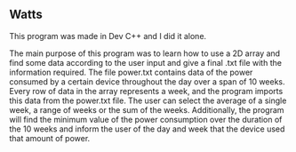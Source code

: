 ## Watts


This program was made in Dev C++ and I did it alone.

The main purpose of this program was to learn how to use a 2D array and find some data according to the user input and give a final .txt 
file with the information required. The file power.txt contains data of the power consumed by a certain device throughout the day over a span of 10 weeks. Every row of data in the array represents a week, and the program imports this data from the power.txt file. The user can select the average of a single week, a range of weeks or the sum of the weeks. Additionally, the program will find the minimum value of the power consumption over the duration of the 10 weeks and inform the user of the day and week that the device used that amount of power.
